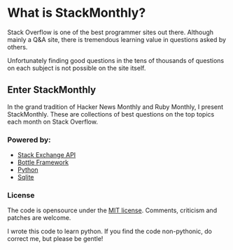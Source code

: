 What is StackMonthly?
=====================

Stack Overflow is one of the best programmer sites out there. Although mainly a Q&A site, there is tremendous learning value in questions asked by others.

Unfortunately finding good questions in the tens of thousands of questions on each subject is not possible on the site itself.

Enter StackMonthly
------------------

In the grand tradition of Hacker News Monthly and Ruby Monthly, I present StackMonthly. These are collections of best questions on the top topics each month on Stack Overflow.

### Powered by:

*    [Stack Exchange API](http://api.stackoverflow.com/1.1/usage)
*    [Bottle Framework](http://bottlepy.org/)
*    [Python](http://www.python.org/)
*    [Sqlite](http://www.sqlite.org/)

### License

The code is opensource under the [MIT license](http://www.opensource.org/licenses/mit-license.php). Comments, criticism and patches are welcome.

I wrote this code to learn python. If you find the code non-pythonic, do correct me, but please be gentle!
